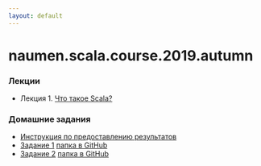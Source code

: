 ```yaml
---
layout: default
---
```

# naumen.scala.course.2019.autumn

### Лекции

* Лекция 1. [Что такое Scala?](lectures/scala_lecture_1.html)


### Домашние задания
* [Инструкция по предоставлению результатов](https://github.com/naumen-student/naumen.scala.course.2020.spring#%D0%BF%D1%80%D0%B5%D0%B4%D0%BE%D1%81%D1%82%D0%B0%D0%B2%D0%BB%D0%B5%D0%BD%D0%B8%D0%B5-%D1%80%D0%B5%D0%B7%D1%83%D0%BB%D1%8C%D1%82%D0%B0%D1%82%D0%BE%D0%B2)
* [Задание 1](homeworks/homework_1/homework_1.md) [папка в GitHub](https://github.com/naumen-student/naumen.scala.course.2020.spring/tree/master/homeworks/homework_1)
* [Задание 2](homeworks/homework_2/homework_2.md) [папка в GitHub](https://github.com/naumen-student/naumen.scala.course.2020.spring/tree/master/homeworks/homework_2)